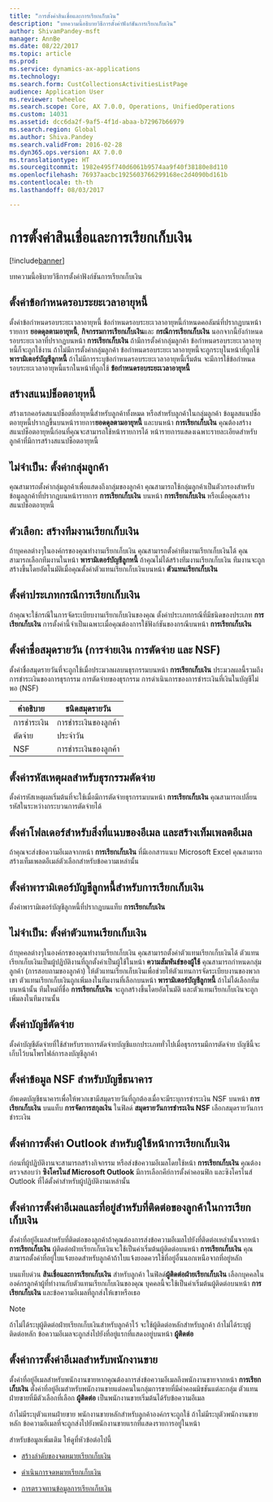 ```yaml
---
title: "การตั้งค่าสินเชื่อและการเรียกเก็บเงิน"
description: "บทความนี้อธิบายวิธีการตั้งค่าฟังก์ชันการเรียกเก็บเงิน"
author: ShivamPandey-msft
manager: AnnBe
ms.date: 08/22/2017
ms.topic: article
ms.prod: 
ms.service: dynamics-ax-applications
ms.technology: 
ms.search.form: CustCollectionsActivitiesListPage
audience: Application User
ms.reviewer: twheeloc
ms.search.scope: Core, AX 7.0.0, Operations, UnifiedOperations
ms.custom: 14031
ms.assetid: dcc6da2f-9af5-4f1d-abaa-b72967b66979
ms.search.region: Global
ms.author: Shiva.Pandey
ms.search.validFrom: 2016-02-28
ms.dyn365.ops.version: AX 7.0.0
ms.translationtype: HT
ms.sourcegitcommit: 1982e495f740d6061b9574aa9f40f38180e8d110
ms.openlocfilehash: 76937aacbc1925603766299168ec2d4090bd161b
ms.contentlocale: th-th
ms.lasthandoff: 08/03/2017

---
```


# <a name="set-up-credit-and-collections"></a>การตั้งค่าสินเชื่อและการเรียกเก็บเงิน

[!include[banner](../includes/banner.md)]


บทความนี้อธิบายวิธีการตั้งค่าฟังก์ชันการเรียกเก็บเงิน

<a name="set-up-aging-period-definitions"></a>ตั้งค่าข้อกำหนดรอบระยะเวลาอายุหนี้
-------------------------------

ตั้งค่าข้อกำหนดรอบระยะเวลาอายุหนี้ ข้อกำหนดรอบระยะเวลาอายุหนี้กำหนดคอลัมน์ที่ปรากฏบนหน้ารายการ **ยอดดุลตามอายุหนี้**, **กิจกรรมการเรียกเก็บเงิน**และ **กรณีการเรียกเก็บเงิน** นอกจากนี้ยังกำหนดรอบระยะเวลาที่ปรากฏบนหน้า **การเรียกเก็บเงิน** ถ้ามีการตั้งค่ากลุ่มลูกค้า ข้อกำหนดรอบระยะเวลาอายุหนี้ก็จะถูกใช้งาน ถ้าไม่มีการตั้งค่ากลุ่มลูกค้า ข้อกำหนดรอบระยะเวลาอายุหนี้จะถูกระบุในหน้าที่ถูกใช้ **พารามิเตอร์บัญชีลูกหนี้** ถ้าไม่มีการระบุข้อกำหนดรอบระยะเวลาอายุหนี้เริ่มต้น จะมีการใช้ข้อกำหนดรอบระยะเวลาอายุหนี้แรกในหน้าที่ถูกใช้ **ข้อกำหนดรอบระยะเวลาอายุหนี้**

## <a name="create-an-aging-snapshot"></a>สร้างสแนปช็อตอายุหนี้
สร้างเรกคอร์ดสแนปช็อตที่อายุหนี้สำหรับลูกค้าทั้งหมด หรือสำหรับลูกค้าในกลุ่มลูกค้า ข้อมูลสแนปช็อตอายุหนี้ปรากฏขึ้นบนหน้ารายการ**ยอดดุลตามอายุหนี้** และบนหน้า **การเรียกเก็บเงิน** คุณต้องสร้างสแนปช็อตอายุหนี้ก่อนที่คุณจะสามารถใช้หน้ารายการได้ หน้ารายการแสดงเฉพาะรายละเอียดสำหรับลูกค้าที่มีการสร้างสแนปช็อตอายุหนี้

## <a name="optional-set-up-customer-pools"></a>ไม่จำเป็น: ตั้งค่ากลุ่มลูกค้า
คุณสามารถตั้งค่ากลุ่มลูกค้าเพื่อแสดงถึงกลุ่มของลูกค้า คุณสามารถใช้กลุ่มลูกค้าเป็นตัวกรองสำหรับข้อมูลลูกค้าที่ปรากฏบนหน้ารายการ **การเรียกเก็บเงิน** บนหน้า **การเรียกเก็บเงิน** หรือเมื่อคุณสร้างสแนปช็อตอายุหนี้

## <a name="optional-create-a-collections-team"></a>ตัวเลือก: สร้างทีมงานเรียกเก็บเงิน
ถ้าบุคคลต่างๆในองค์กรของคุณทำงานเรียกเก็บเงิน คุณสามารถตั้งค่าทีมงานเรียกเก็บเงินได้ คุณสามารถเลือกทีมงานในหน้า **พารามิเตอร์บัญชีลูกหนี้** ถ้าคุณไม่ได้สร้างทีมงานเรียกเก็บเงิน ทีมงานจะถูกสร้างขึ้นโดยอัตโนมัติเมื่อคุณตั้งค่าตัวแทนเรียกเก็บเงินบนหน้า **ตัวแทนเรียกเก็บเงิน**

## <a name="set-up-a-collections-case-category"></a>ตั้งค่าประเภทกรณีการเรียกเก็บเงิน
ถ้าคุณจะใช้กรณีในการจัดระเบียบงานเรียกเก็บเงินของคุณ ตั้งค่าประเภทกรณีที่มีชนิดของประเภท **การเรียกเก็บเงิน** การตั้งค่านี้จำเป็นเฉพาะเมื่อคุณต้องการใช้ฟังก์ชันของกรณีบนหน้า **การเรียกเก็บเงิน**

## <a name="set-up-journal-names-settlement-writeoff-and-nsf"></a>ตั้งค่าชื่อสมุดรายวัน (การจ่ายเงิน การตัดจ่าย และ NSF)
ตั้งค่าชื่อสมุดรายวันที่จะถูกใช้เมื่อประมวลผลบนธุรกรรมบนหน้า **การเรียกเก็บเงิน** ประมวลผลนี้รวมถึงการชำระเงินของการธุรกรรม การตัดจ่ายของธุรกรรม การดำเนินการของการชำระเงินที่เงินในบัญชีไม่พอ (NSF)

| คำอธิบาย | ชนิดสมุดรายวัน     |
|-------------|------------------|
| การชำระเงิน  | การชำระเงินของลูกค้า |
| ตัดจ่าย   | ประจำวัน            |
| NSF         | การชำระเงินของลูกค้า |

## <a name="set-up-a-reason-code-for-writeoff-transactions"></a>ตั้งค่ารหัสเหตุผลสำหรับธุรกรรมตัดจ่าย
ตั้งค่ารหัสเหตุผลเริ่มต้นที่จะใช้เมื่อมีการตัดจ่ายธุรกรรมบนหน้า **การเรียกเก็บเงิน** คุณสามารถเปลี่ยนรหัสในระหว่างกระบวนการตัดจ่ายได้

## <a name="set-up-a-folder-for-email-attachments-and-create-email-templates"></a>ตั้งค่าโฟลเดอร์สำหรับสิ่งที่แนบของอีเมล และสร้างเท็มเพลตอีเมล
ถ้าคุณจะส่งข้อความอีเมลจากหน้า **การเรียกเก็บเงิน** ที่มีเอกสารแนบ Microsoft Excel คุณสามารถสร้างเท็มเพลตอีเมล์ตัวเลือกสำหรับข้อความเหล่านั้น

## <a name="set-up-accounts-receivable-parameters-for-collections"></a>ตั้งค่าพารามิเตอร์บัญชีลูกหนี้สำหรับการเรียกเก็บเงิน
ตั้งค่าพารามิเตอร์บัญชีลูกหนี้ที่ปรากฎบนแท็บ **การเรียกเก็บเงิน**

## <a name="optional-set-up-collections-agents"></a>ไม่จำเป็น: ตั้งค่าตัวแทนเรียกเก็บเงิน
ถ้าบุคคลต่างๆในองค์กรของคุณทำงานเรียกเก็บเงิน คุณสามารถตั้งค่าตัวแทนเรียกเก็บเงินได้ ตัวแทนเรียกเก็บเงินเป็นผู้ปฏิบัติงานที่ถูกตั้งค่าเป็นผู้ใช้ในหน้า **ความสัมพันธ์ของผู้ใช้** คุณสามารถกำหนดกลุ่มลูกค้า (การสอบถามของลูกค้า) ให้ตัวแทนเรียกเก็บเงินเพื่อช่วยให้ตัวแทนการจัดระเบียบงานของพวกเขา ตัวแทนเรียกเก็บเงินถูกเพิ่มลงในทีมงานที่เลือกบนหน้า **พารามิเตอร์บัญชีลูกหนี้** ถ้าไม่ได้เลือกทีมบนหน้านั้น ทีมใหม่ที่ชื่อ **การเรียกเก็บเงิน** จะถูกสร้างขึ้นโดยอัตโนมัติ และตัวแทนเรียกเก็บเงินจะถูกเพิ่มลงในทีมงานนั้น

## <a name="set-up-a-writeoff-account"></a>ตั้งค่าบัญชีตัดจ่าย
ตั้งค่าบัญชีตัดจ่ายที่ใช้สำหรับรายการตัดจ่ายบัญชีแยกประเภททั่วไปเมื่อธุรกรรมมีการตัดจ่าย บัญชีนี้จะเก็บไว้บนโพรไฟล์การลงบัญชีลูกค้า

## <a name="set-up-nsf-information-for-bank-accounts"></a>ตั้งค่าข้อมูล NSF สำหรับบัญชีธนาคาร
อัพเดตบัญชีธนาคารเพื่อให้พวกเขามีสมุดรายวันที่ถูกต้องเมื่อจะมีระบุการชำระเงิน NSF บนหน้า **การเรียกเก็บเงิน** บนแท็บ **การจัดการสกุลเงิน** ในฟิลด์ **สมุดรายวันการชำระเงิน NSF** เลือกสมุดรายวันการชำระเงิน

## <a name="set-up-outlook-settings-for-users-of-the-collections-page"></a>ตั้งค่าการตั้งค่า Outlook สำหรับผู้ใช้หน้าการเรียกเก็บเงิน
ก่อนที่ผู้ปฏิบัติงานจะสามารถสร้างกิจกรรม หรือส่งข้อความอีเมลโดยใช้หน้า **การเรียกเก็บเงิน** คุณต้องตรวจสอบว่า **ซิงโครไนส์ Microsoft Outlook** มีการเลือกคีย์การตั้งค่าคอนฟิก และซิงโครไนส์ Outlook ที่ได้ตั้งค่าสำหรับผู้ปฏิบัติงานเหล่านั้น

## <a name="set-up-email-and-address-settings-for-collections-customer-contacts"></a>ตั้งค่าการตั้งค่าอีเมลและที่อยู่สำหรับที่ติดต่อของลูกค้าในการเรียกเก็บเงิน
ตั้งค่าที่อยู่อีเมลสำหรับที่ติดต่อของลูกค้าถ้าคุณต้องการส่งข้อความอีเมลไปยังที่ติดต่อเหล่านั้นจากหน้า **การเรียกเก็บเงิน** ผู้ติดต่อฝ่ายเรียกเก็บเงินจะใช้เป็นค่าเริ่มต้นผู้ติดต่อบนหน้า **การเรียกเก็บเงิน** คุณสามารถตั้งค่าที่อยู่ใบแจ้งยอดสำหรับลูกค้าถ้าใบแจ้งยอดควรใช้ที่อยู่อื่นนอกเหนือจากที่อยู่หลัก 

บนแท็บด่วน **สินเชื่อและการเรียกเก็บเงิน** สำหรับลูกค้า ในฟิลด์**ผู้ติดต่อฝ่ายเรียกเก็บเงิน** เลือกบุคคลในองค์กรลูกค้าผู้ที่ทำงานกับตัวแทนเรียกเก็บเงินของคุณ บุคคลนี้จะใช้เป็นค่าเริ่มต้นผู้ติดต่อบนหน้า **การเรียกเก็บเงิน** และข้อความอีเมลที่ถูกส่งให้เขาหรือเธอ 

> [!NOTE] 
> ถ้าไม่ได้ระบุผู้ติดต่อฝ่ายเรียกเก็บเงินสำหรับลูกค้าไว้ จะใช้ผู้ติดต่อหลักสำหรับลูกค้า ถ้าไม่ได้ระบุผู้ติดต่อหลัก ข้อความอีเมลจะถูกส่งไปยังที่อยู่แรกที่แสดงอยู่บนหน้า **ผู้ติดต่อ**

## <a name="set-up-email-settings-for-salespeople"></a>ตั้งค่าการตั้งค่าอีเมลสำหรับพนักงานขาย
ตั้งค่าที่อยู่อีเมลสำหรับพนักงานขายหากคุณต้องการส่งข้อความอีเมลถึงพนักงานขายจากหน้า **การเรียกเก็บเงิน** ตั้งค่าที่อยู่อีเมสำหรับพนักงานขายแต่ลคนในกลุ่มการขายที่มีค่าคอมมิชชันแต่ละกลุ่ม ตัวแทนฝ่ายขายที่มีตัวเลือกที่เลือก **ผู้ติดต่อ** เป็นพนักงานขายเริ่มต้นได้รับข้อความอีเมล 

ถ้าไม่มีระบุตัวแทนฝ่ายขาย พนักงานขายหลักสำหรับลูกค้าองค์กรจะถูกใช้ ถ้าไม่มีระบุตัวพนักงานขายหลัก ข้อความอีเมลที่จะถูกส่งไปยังพนักงานขายแรกที่แสดงรายการอยู่ในหน้า


สำหรับข้อมูลเพิ่มเติม ให้ดูที่หัวข้อต่อไปนี้

 - [สร้างลำดับของจดหมายเรียกเก็บเงิน](tasks/create-collection-letter-sequence.md)
 
 - [ดำเนินการจดหมายเรียกเก็บเงิน](tasks/process-collection-letters.md)
 
 - [การตรวจทานข้อมูลการเรียกเก็บเงิน](tasks/review-collections-information.md)


